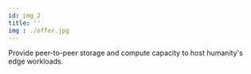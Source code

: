 ```yaml
---
id: img_2
title: ''
img : ./offer.jpg
---
```

Provide peer-to-peer storage and compute capacity to host humanity's edge workloads.

